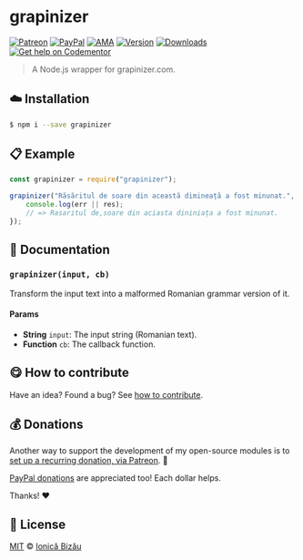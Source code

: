 
# grapinizer

 [![Patreon](https://img.shields.io/badge/Support%20me%20on-Patreon-%23e6461a.svg)][patreon] [![PayPal](https://img.shields.io/badge/%24-paypal-f39c12.svg)][paypal-donations] [![AMA](https://img.shields.io/badge/ask%20me-anything-1abc9c.svg)](https://github.com/IonicaBizau/ama) [![Version](https://img.shields.io/npm/v/grapinizer.svg)](https://www.npmjs.com/package/grapinizer) [![Downloads](https://img.shields.io/npm/dt/grapinizer.svg)](https://www.npmjs.com/package/grapinizer) [![Get help on Codementor](https://cdn.codementor.io/badges/get_help_github.svg)](https://www.codementor.io/johnnyb?utm_source=github&utm_medium=button&utm_term=johnnyb&utm_campaign=github)

> A Node.js wrapper for grapinizer.com.

## :cloud: Installation

```sh
$ npm i --save grapinizer
```


## :clipboard: Example



```js
const grapinizer = require("grapinizer");

grapinizer("Răsăritul de soare din această dimineață a fost minunat.", (err, res) => {
    console.log(err || res);
    // => Rasaritul de,soare din aciasta dininiața a fost minunat.
});
```

## :memo: Documentation


### `grapinizer(input, cb)`
Transform the input text into a malformed Romanian grammar version of it.

#### Params
- **String** `input`: The input string (Romanian text).
- **Function** `cb`: The callback function.



## :yum: How to contribute
Have an idea? Found a bug? See [how to contribute][contributing].


## :moneybag: Donations

Another way to support the development of my open-source modules is
to [set up a recurring donation, via Patreon][patreon]. :rocket:

[PayPal donations][paypal-donations] are appreciated too! Each dollar helps.

Thanks! :heart:


## :scroll: License

[MIT][license] © [Ionică Bizău][website]

[patreon]: https://www.patreon.com/ionicabizau
[paypal-donations]: https://www.paypal.com/cgi-bin/webscr?cmd=_s-xclick&hosted_button_id=RVXDDLKKLQRJW
[donate-now]: http://i.imgur.com/6cMbHOC.png

[license]: http://showalicense.com/?fullname=Ionic%C4%83%20Biz%C4%83u%20%3Cbizauionica%40gmail.com%3E%20(http%3A%2F%2Fionicabizau.net)&year=2015#license-mit
[website]: http://ionicabizau.net
[contributing]: /CONTRIBUTING.md
[docs]: /DOCUMENTATION.md
